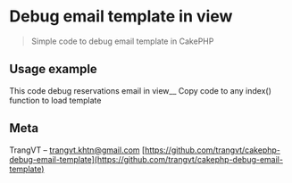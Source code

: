 # Debug email template in view
> Simple code to debug email template in CakePHP

## Usage example
This code debug reservations email in view__
Copy code to any index() function to load template

## Meta
TrangVT – trangvt.khtn@gmail.com
[https://github.com/trangvt/cakephp-debug-email-template](https://github.com/trangvt/cakephp-debug-email-template)
